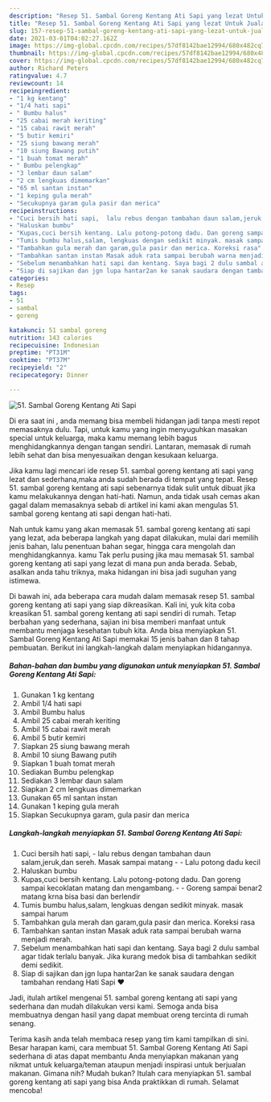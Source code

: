 ```yaml
---
description: "Resep 51. Sambal Goreng Kentang Ati Sapi yang lezat Untuk Jualan"
title: "Resep 51. Sambal Goreng Kentang Ati Sapi yang lezat Untuk Jualan"
slug: 157-resep-51-sambal-goreng-kentang-ati-sapi-yang-lezat-untuk-jualan
date: 2021-03-01T04:02:27.162Z
image: https://img-global.cpcdn.com/recipes/57df8142bae12994/680x482cq70/51-sambal-goreng-kentang-ati-sapi-foto-resep-utama.jpg
thumbnail: https://img-global.cpcdn.com/recipes/57df8142bae12994/680x482cq70/51-sambal-goreng-kentang-ati-sapi-foto-resep-utama.jpg
cover: https://img-global.cpcdn.com/recipes/57df8142bae12994/680x482cq70/51-sambal-goreng-kentang-ati-sapi-foto-resep-utama.jpg
author: Richard Peters
ratingvalue: 4.7
reviewcount: 14
recipeingredient:
- "1 kg kentang"
- "1/4 hati sapi"
- " Bumbu halus"
- "25 cabai merah keriting"
- "15 cabai rawit merah"
- "5 butir kemiri"
- "25 siung bawang merah"
- "10 siung Bawang putih"
- "1 buah tomat merah"
- " Bumbu pelengkap"
- "3 lembar daun salam"
- "2 cm lengkuas dimemarkan"
- "65 ml santan instan"
- "1 keping gula merah"
- "Secukupnya garam gula pasir dan merica"
recipeinstructions:
- "Cuci bersih hati sapi,  lalu rebus dengan tambahan daun salam,jeruk,dan sereh. Masak sampai matang  Lalu potong dadu kecil"
- "Haluskan bumbu"
- "Kupas,cuci bersih kentang. Lalu potong-potong dadu. Dan goreng sampai kecoklatan matang dan mengambang.  Goreng sampai benar2 matang krna bisa basi dan berlendir"
- "Tumis bumbu halus,salam, lengkuas dengan sedikit minyak. masak sampai harum"
- "Tambahkan gula merah dan garam,gula pasir dan merica. Koreksi rasa"
- "Tambahkan santan instan Masak aduk rata sampai berubah warna menjadi merah."
- "Sebelum menambahkan hati sapi dan kentang. Saya bagi 2 dulu sambal agar tidak terlalu banyak. Jika kurang medok bisa di tambahkan sedikit demi sedikit."
- "Siap di sajikan dan jgn lupa hantar2an ke sanak saudara dengan tambahan rendang Hati Sapi ❤️"
categories:
- Resep
tags:
- 51
- sambal
- goreng

katakunci: 51 sambal goreng 
nutrition: 143 calories
recipecuisine: Indonesian
preptime: "PT31M"
cooktime: "PT37M"
recipeyield: "2"
recipecategory: Dinner

---
```



![51. Sambal Goreng Kentang Ati Sapi](https://img-global.cpcdn.com/recipes/57df8142bae12994/680x482cq70/51-sambal-goreng-kentang-ati-sapi-foto-resep-utama.jpg)

Di era  saat ini , anda memang bisa membeli hidangan jadi tanpa mesti repot memasaknya dulu. Tapi, untuk kamu yang ingin menyuguhkan masakan special untuk keluarga, maka kamu memang lebih bagus menghidangkannya dengan tangan sendiri. Lantaran, memasak di rumah lebih sehat dan bisa menyesuaikan dengan kesukaan keluarga.

Jika kamu lagi mencari ide resep 51. sambal goreng kentang ati sapi yang lezat dan sederhana,maka anda sudah berada di tempat yang tepat. Resep 51. sambal goreng kentang ati sapi  sebenarnya tidak sulit untuk dibuat jika kamu melakukannya dengan hati-hati. Namun, anda tidak usah cemas akan gagal dalam memasaknya 
sebab di artikel ini kami akan mengulas 51. sambal goreng kentang ati sapi dengan hati-hati.  



Nah untuk kamu yang akan memasak 51. sambal goreng kentang ati sapi yang lezat, ada beberapa langkah yang dapat dilakukan, mulai dari memilih jenis bahan, lalu penentuan bahan segar, hingga cara mengolah dan menghidangkannya. kamu Tak perlu pusing jika mau memasak 51. sambal goreng kentang ati sapi yang lezat di mana pun anda berada. Sebab, asalkan anda  tahu triknya, maka hidangan ini bisa jadi suguhan yang istimewa.

Di bawah ini, ada beberapa cara mudah dalam memasak resep 51. sambal goreng kentang ati sapi yang siap dikreasikan. Kali ini, yuk kita coba kreasikan 51. sambal goreng kentang ati sapi sendiri di rumah. Tetap berbahan yang sederhana, sajian ini bisa memberi manfaat untuk membantu menjaga kesehatan tubuh kita. Anda bisa menyiapkan 51. Sambal Goreng Kentang Ati Sapi memakai 15 jenis bahan dan 8 tahap pembuatan. Berikut ini langkah-langkah dalam menyiapkan hidangannya.

<!--inarticleads1-->

##### Bahan-bahan dan bumbu yang digunakan untuk menyiapkan 51. Sambal Goreng Kentang Ati Sapi:

1. Gunakan 1 kg kentang
1. Ambil 1/4 hati sapi
1. Ambil  Bumbu halus
1. Ambil 25 cabai merah keriting
1. Ambil 15 cabai rawit merah
1. Ambil 5 butir kemiri
1. Siapkan 25 siung bawang merah
1. Ambil 10 siung Bawang putih
1. Siapkan 1 buah tomat merah
1. Sediakan  Bumbu pelengkap
1. Sediakan 3 lembar daun salam
1. Siapkan 2 cm lengkuas dimemarkan
1. Gunakan 65 ml santan instan
1. Gunakan 1 keping gula merah
1. Siapkan Secukupnya garam, gula pasir dan merica




<!--inarticleads2-->

##### Langkah-langkah menyiapkan 51. Sambal Goreng Kentang Ati Sapi:

1. Cuci bersih hati sapi,  - lalu rebus dengan tambahan daun salam,jeruk,dan sereh. Masak sampai matang -  - Lalu potong dadu kecil
1. Haluskan bumbu
1. Kupas,cuci bersih kentang. Lalu potong-potong dadu. Dan goreng sampai kecoklatan matang dan mengambang. -  - Goreng sampai benar2 matang krna bisa basi dan berlendir
1. Tumis bumbu halus,salam, lengkuas dengan sedikit minyak. masak sampai harum
1. Tambahkan gula merah dan garam,gula pasir dan merica. Koreksi rasa
1. Tambahkan santan instan Masak aduk rata sampai berubah warna menjadi merah.
1. Sebelum menambahkan hati sapi dan kentang. Saya bagi 2 dulu sambal agar tidak terlalu banyak. Jika kurang medok bisa di tambahkan sedikit demi sedikit.
1. Siap di sajikan dan jgn lupa hantar2an ke sanak saudara dengan tambahan rendang Hati Sapi ❤️




Jadi, itulah artikel mengenai  51. sambal goreng kentang ati sapi  yang sederhana dan mudah dilakukan versi kami. Semoga anda bisa membuatnya dengan hasil yang dapat membuat oreng tercinta di rumah senang. 

Terima kasih anda telah membaca resep yang tim kami tampilkan di sini. Besar harapan kami, cara membuat  51. Sambal Goreng Kentang Ati Sapi sederhana di atas dapat membantu Anda menyiapkan makanan yang nikmat untuk keluarga/teman ataupun menjadi inspirasi untuk berjualan makanan. Gimana nih? Mudah bukan? Itulah cara menyiapkan 51. sambal goreng kentang ati sapi yang bisa Anda praktikkan di rumah. Selamat mencoba!

